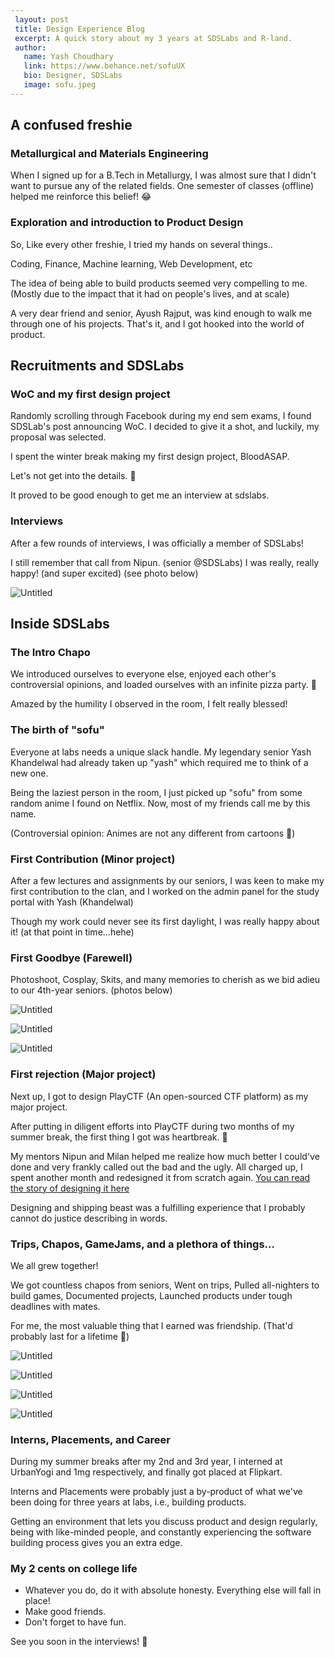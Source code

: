 ```yaml
---
 layout: post
 title: Design Experience Blog
 excerpt: A quick story about my 3 years at SDSLabs and R-land.
 author:
   name: Yash Choudhary
   link: https://www.behance.net/sofuUX
   bio: Designer, SDSLabs
   image: sofu.jpeg
---
```


## **A confused freshie**

### **Metallurgical and Materials Engineering**

When I signed up for a B.Tech in Metallurgy, I was almost sure that I didn't want to pursue any of the related fields. One semester of classes (offline) helped me reinforce this belief! 😂

### **Exploration and introduction to Product Design**

So, Like every other freshie, I tried my hands on several things..

Coding, Finance, Machine learning, Web Development, etc

The idea of being able to build products seemed very compelling to me. (Mostly due to the impact that it had on people's lives, and at scale)

A very dear friend and senior, Ayush Rajput, was kind enough to walk me through one of his projects. That's it, and I got hooked into the world of product.

## **Recruitments and SDSLabs**

### **WoC and my first design project**

Randomly scrolling through Facebook during my end sem exams, I found SDSLab's post announcing WoC. I decided to give it a shot, and luckily, my proposal was selected.

I spent the winter break making my first design project, BloodASAP.

Let's not get into the details. 🙈

It proved to be good enough to get me an interview at sdslabs.

### **Interviews**

After a few rounds of interviews, I was officially a member of SDSLabs!

I still remember that call from Nipun. (senior @SDSLabs) I was really, really happy! (and super excited) (see photo below)

![Untitled](/images/posts/sofu-exp/Untitled.png)

## **Inside SDSLabs**

### **The Intro Chapo**

We introduced ourselves to everyone else, enjoyed each other's controversial opinions, and loaded ourselves with an infinite pizza party. 🍕

Amazed by the humility I observed in the room, I felt really blessed!

### **The birth of "sofu"**

Everyone at labs needs a unique slack handle. My legendary senior Yash Khandelwal had already taken up "yash" which required me to think of a new one.

Being the laziest person in the room, I just picked up "sofu" from some random anime I found on Netflix. Now, most of my friends call me by this name.

(Controversial opinion: Animes are not any different from cartoons 🌚)

### **First Contribution (Minor project)**

After a few lectures and assignments by our seniors, I was keen to make my first contribution to the clan, and I worked on the admin panel for the study portal with Yash (Khandelwal)

Though my work could never see its first daylight, I was really happy about it! (at that point in time...hehe)

### **First Goodbye (Farewell)**

Photoshoot, Cosplay, Skits, and many memories to cherish as we bid adieu to our 4th-year seniors. (photos below)

![Untitled](/images/posts/sofu-exp/Untitled1.png)

![Untitled](/images/posts/sofu-exp/Untitled2.png)

![Untitled](/images/posts/sofu-exp/Untitled3.png)

### **First rejection (Major project)**

Next up, I got to design PlayCTF (An open-sourced CTF platform) as my major project.

After putting in diligent efforts into PlayCTF during two months of my summer break, the first thing I got was heartbreak. 🤣

My mentors Nipun and Milan helped me realize how much better I could've done and very frankly called out the bad and the ugly. All charged up, I spent another month and redesigned it from scratch again. [You can read the story of designing it here](https://medium.com/sdslabs/designing-a-practice-session-platform-for-hackers-ux-ui-case-study-f45df9f598c1)

Designing and shipping beast was a fulfilling experience that I probably cannot do justice describing in words.

### **Trips, Chapos, GameJams, and a plethora of things...**

We all grew together!

We got countless chapos from seniors, Went on trips, Pulled all-nighters to build games, Documented projects, Launched products under tough deadlines with mates.

For me, the most valuable thing that I earned was friendship. (That'd probably last for a lifetime 🤞)

![Untitled](/images/posts/sofu-exp/Untitled4.png)

![Untitled](/images/posts/sofu-exp/Untitled5.png)

![Untitled](/images/posts/sofu-exp/Untitled6.png)

![Untitled](/images/posts/sofu-exp/Untitled7.png)

### **Interns, Placements, and Career**

During my summer breaks after my 2nd and 3rd year, I interned at UrbanYogi and 1mg respectively, and finally got placed at Flipkart.

Interns and Placements were probably just a by-product of what we've been doing for three years at labs, i.e., building products.

Getting an environment that lets you discuss product and design regularly, being with like-minded people, and constantly experiencing the software building process gives you an extra edge.

### **My 2 cents on college life**

- Whatever you do, do it with absolute honesty. Everything else will fall in place!
- Make good friends.
- Don't forget to have fun.

See you soon in the interviews! 🤞